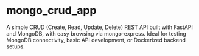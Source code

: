 # mongo_crud_app
A simple CRUD (Create, Read, Update, Delete) REST API built with FastAPI and MongoDB, with easy browsing via mongo-express. Ideal for testing MongoDB connectivity, basic API development, or Dockerized backend setups.
